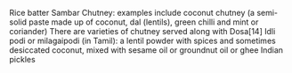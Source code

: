 Rice batter
Sambar
Chutney: examples include coconut chutney (a semi-solid paste made up of coconut, dal (lentils), green chilli and mint or coriander)
There are varieties of chutney served along with Dosa[14]
Idli podi or milagaipodi (in Tamil): a lentil powder with spices and sometimes desiccated coconut, mixed with sesame oil or groundnut oil or ghee
Indian pickles